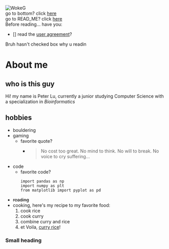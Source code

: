 ![WokeG](https://encrypted-tbn0.gstatic.com/images?q=tbn:ANd9GcQWNhJwY6AfMbEcnKk1u5AnuHwRDJURdg4ALA&usqp=CAU)  
go to bottom? click
[here](https://github.com/pthaha/CSE110/blob/add-index.md/index.md#small-heading)  
go to READ_ME? click [here](README.md)  
Before reading... have you:  
- [] read the [user agreement](https://www.youtube.com/watch?v=V-_O7nl0Ii0)?  
  
    
	  
  

























Bruh hasn't checked box why u readin  
# **About me**
## who is this guy
Hi! my name is Peter Lu, currently a junior studying Computer Science with a
specialization in *Bioinformatics*
## hobbies
- bouldering
- gaming 
	- favorite quote? 
		- > No cost too great. No mind to think. No will to break. No voice to cry suffering...
- code
	- favorite code?
		```
		import pandas as np
		import numpy as plt
		from matplotlib import pyplot as pd
		```
- ~~reading~~
- cooking, here's my recipe to my favorite food:
	1. cook rice
	2. cook curry
	3. combine curry and rice
	4. et Voila, [curry
	rice](https://tokyofox.files.wordpress.com/2020/12/hedgehog-blue-curry-japan-10.jpg)!

### Small heading

